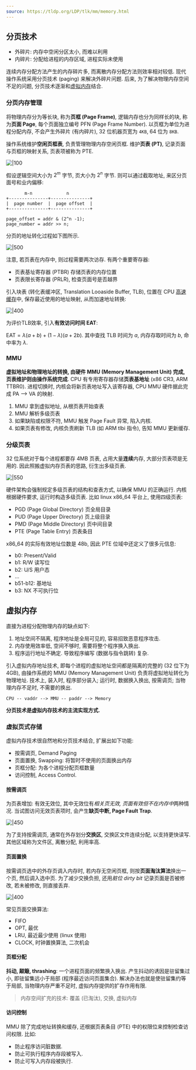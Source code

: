 ```yaml
---
source: https://tldp.org/LDP/tlk/mm/memory.html
---
```


## 分页技术

- 外碎片: 内存中空闲分区太小, 而难以利用
- 内碎片: 分配给进程的内存区域, 进程实际未使用

连续内存分配方法产生的内存碎片多, 而离散内存分配方法则效率相对较低. 现代操作系统采用分页技术 (paging) 来解决外碎片问题. 后来, 为了解决物理内存空间不足的问题, 分页技术逐渐和[虚拟内存](虚拟内存.md)结合.

### 分页内存管理

将物理内存分为等长块, 称为**页框 (Page Frame)**, 逻辑内存也分为同样长的块, 称为**页面 Page**, 每个页面独立编号 PFN (Page Frame Number). 以页框为单位为进程分配内存, 不会产生外碎片 (有内碎片), 32 位机器页宽为 `4KB`, 64 位为 `8KB`.

操作系统维护**空闲页框表**, 负责管理物理内存空闲页框. 维护**页表 (PT)**, 记录页面与页框的映射关系, 页表项被称为 PTE.

![|100](../../attach/Pasted%20image%2020230620195945.avif)

假设逻辑空间大小为 $2^m$ 字节, 页大小为 $2^n$ 字节. 则可以通过截取地址, 来区分页面号和业内偏移: 

```
       m-n             n
+---------------+---------------+
|  page number  |  page offset  |
+---------------+---------------+

page_offset = addr & (2^n -1);
page_number = addr >> n;
```

分页的地址转化过程如下图所示. 

![|500](../../attach/操作系统_虚拟地址转换.avif)

注意, 若页表在内存中, 则过程需要两次访存. 有两个重要寄存器:
- 页表基址寄存器 (PTBR) 存储页表的内存位置
- 页表限长寄存器 (PRLR), 检查页面号是否越界

引入块表 (转化表缓冲区, Translation Looaside Buffer, TLB), 位置在 CPU [高速缓存](../../HardWare/计算机组成/高速缓存.md)中, 保存最近使用的地址映射, 从而加速地址转换:

![|400](../../attach/操作系统_引入TLB的虚拟地址转换.avif)

为评价TLB效率, 引入**有效访问时间 EAT**:

$\text{EAT}=\lambda(a+b)+(1-\lambda)(a+2b)$. 其中查找 TLB 时间为 $a$, 内存存取时间为 $b$, 命中率为 $\lambda$.

### MMU

**虚拟地址和物理地址的转换, 由硬件 MMU (Memory Management Unit) 完成, 页表维护则由操作系统完成**. CPU 有专用寄存器存储**页表基地址** (x86 CR3, ARM TTBR0). 进程切换时, 内核会将新页表地址写入该寄存器, CPU MMU 硬件据此完成 PA --> VA 的映射.

1. MMU 拿到虚拟地址, 从根页表开始查表
2. MMU 解析多级页表
3. 如果缺陷或权限不符, MMU 触发 Page Fault 异常, 陷入内核.
4. 如果页表有修改, 内核负责刷新 TLB (如 ARM tlbi 指令), 告知 MMU 更新缓存.

### 分级页表

32 位系统对于每个进程都要存 4MB 页表, 占用大量**连续**内存, 大部分页表项是无用的. 因此照搬虚拟内存页表的思路, 衍生出多级页表.

![|550](../../attach/Pasted%20image%2020240507170816.avif)

硬件架构会强制规定多级页表的结构和查表方式, 以确保 MMU 的正确运行. 内核根据硬件要求, 运行时构造多级页表. 比如 linux x86_64 平台上, 使用四级页表:
 - PGD (Page Global Directory) 页全局目录
 - PUD (Page Upper Directory) 页上级目录
 - PMD (Page Middle Directory) 页中间目录
 - PTE (Page Table Entry) 页表条目

x86_64 的实际有效地址位数是 48b, 因此 PTE 位域中还定义了很多元信息:
- b0: Present/Valid
- b1: R/W 读写位
- b2: U/S 用户态
- ...
- b51-b12: 基地址
- b3: NX 不可执行位

## 虚拟内存

直接为进程分配物理内存的缺点如下:
1. 地址空间不隔离, 程序地址是全局可见的, 容易招致恶意程序攻击.
2. 内存使用效率低, 空间不够时, 需要将整个程序换入换出.
3. 程序运行地址不确定. 导致程序编写 (数据与指令跳转) 复杂.

引入虚拟内存地址技术, 即每个进程的虚拟地址空间都是隔离的完整的 (32 位下为 4GB), 由操作系统的 MMU (Memory Management Unit) 负责将虚拟地址转化为物理地址. 技术上, 装入时, 程序部分装入; 运行时, 数据换入换出, 按需调页; 当物理内存不足时, 不需要的换出.

```
CPU -- vaddr --> MMU -- paddr --> Memory
```

**分页技术是虚拟内存技术的主流实现方式.**


### 虚拟页式存储

 虚拟内存技术很自然地和分页技术结合, 扩展出如下功能:
- 按需调页, Demand Paging
- 页面置换, Swapping: 将暂时不使用的页面换出内存
- 页框分配: 为各个进程分配页框数量
- 访问控制, Access Control.

#### 按需调页

为页表增加: 有效无效位, 其中无效位有*相关页无效, 页面有效但不在内存中*两种情况. 当试图访问无效页表项时, 会产生**缺页中断, Page Fault Trap**.

![|450](../../attach/Pasted%20image%2020230621083243.avif)

为了支持按需调页, 通常在外存划分**交换区**, 交换区文件连续分配, 以支持更快读写. 其他区域称为文件区, 离散分配, 利用率高.

#### 页面置换

按需调页选中的外存页调入内存时, 若内存无空闲页框, 则按**页面淘汰算法**换出一个页, 然后调入选中页. 为了减少交换负担, 还用*脏位 dirty bit* 记录页面是否被修改, 若未被修改, 则直接丢弃.

![|400](../../attach/Pasted%20image%2020230621091127.avif)

常见页面交换算法:
- FIFO
- OPT, 最优
- LRU, 最近最少使用 (linux 使用)
- CLOCK, 时钟置换算法, 二次机会

#### 页框分配

**抖动, 颠簸, thrashing**: 一个进程页面的频繁换入换出. 产生抖动的诱因是驻留集过小, 即驻留集远小于局部 (程序最近访问页面集合). 解决办法也就是使驻留集约等于局部, 当物理内存严重不足时, 虚拟内存提供的扩存作用有限.

> 内存空间扩充的技术: 覆盖 (已淘汰), 交换, 虚拟内存

#### 访问控制

MMU 除了完成地址转换和缓存, 还根据页表条目 (PTE) 中的权限位来控制检查访问权限.
比如:
- 防止程序访问脏数据.
- 防止可执行程序内存段被写入.
- 防止可写入内存段被执行.
